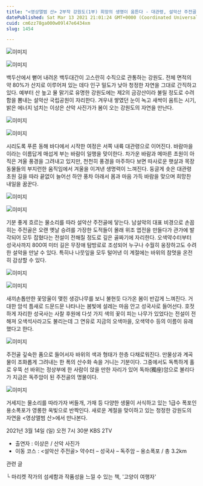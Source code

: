 ```yaml
---
title: "<영상앨범 산> 2부작 강원도(1부) 희망의 생명이 움튼다 - 대관령, 설악산 주전골"
datePublished: Sat Mar 13 2021 21:01:24 GMT+0000 (Coordinated Universal Time)
cuid: cm6zz78ga000w09l47e6434xm
slug: 1454

---
```



![이미지](https://cdn.hashnode.com/res/hashnode/image/upload/v1739247717697/8125e1e2-b865-4aeb-bbe5-6da23d04b4bb.png)

![이미지](https://cdn.hashnode.com/res/hashnode/image/upload/v1739247720848/7f52eea1-faa9-4bfd-b70f-fe380c3cad09.png)

백두산에서 뻗어 내려온 백두대간이 고스란히 수직으로 관통하는 강원도. 전체 면적의 약 80%가 산지로 이루어져 있는 데다 인구 밀도가 낮아 청정한 자연을 그대로 간직하고 있다. 예부터 산 높고 물 맑기로 유명한 강원도에는 제2의 금강산이라 불릴 정도로 수려함을 뽐내는 설악산 국립공원이 자리한다. 겨우내 쌓였던 눈이 녹고 새싹이 움트는 시기, 밝은 에너지 넘치는 이상은 산악 사진가가 봄이 오는 강원도의 자연을 만난다.

![이미지](https://cdn.hashnode.com/res/hashnode/image/upload/v1739247723354/4bfd1b33-e5c0-49ab-aa84-af0a646942d4.png)

![이미지](https://cdn.hashnode.com/res/hashnode/image/upload/v1739247726024/b6d3b99c-bad3-4a11-9e3a-1c90d287f9e3.png)

시리도록 푸른 동해 바다에서 시작한 여정은 서쪽 내륙 대관령으로 이어진다. 바람마을이라는 이름답게 매섭게 부는 바람이 일행을 맞이한다. 차가운 바람과 메마른 초원이 아직은 겨울 풍경을 그려내고 있지만, 천천히 풍경을 마주하다 보면 따사로운 햇살과 목장 동물들의 부지런한 움직임에서 겨울을 이겨낸 생명력이 느껴진다. 둥글게 솟은 대관령 초원 길을 따라 끝없이 늘어선 하얀 풍차 아래서 몸과 마음 가득 바람을 맞으며 희망찬 내일을 꿈꾼다.

![이미지](https://cdn.hashnode.com/res/hashnode/image/upload/v1739247728945/61137126-86c1-4352-9239-a903c167699c.png)

![이미지](https://cdn.hashnode.com/res/hashnode/image/upload/v1739247731761/f2ec241c-84a9-43e6-8284-e3356f7a6473.png)

기분 좋게 흐르는 물소리를 따라 설악산 주전골에 닿는다. 남설악의 대표 비경으로 손꼽히는 주전골은 오랜 옛날 승려를 가장한 도적들이 몰래 위조 엽전을 만들다가 관가에 발각되어 모두 잡혔다는 전설이 전해질 정도로 깊은 골짜기에 자리한다. 오색약수터부터 성국사까지 800여 미터 길은 무장애 탐방로로 조성되어 누구나 수월히 웅장하고도 수려한 설악을 만날 수 있다. 특히나 나뭇잎을 모두 털어낸 이 계절에는 바위의 참멋을 온전히 감상할 수 있다.

![이미지](https://cdn.hashnode.com/res/hashnode/image/upload/v1739247734265/9a7aa01c-69fa-4751-a6f4-bc8a65699531.png)

![이미지](https://cdn.hashnode.com/res/hashnode/image/upload/v1739247737050/1abc82f6-38e4-4196-bf32-bc7e7db9a400.png)

새끼손톱만한 꽃망울이 맺힌 생강나무를 보니 불현듯 다가온 봄이 반갑게 느껴진다. 거대한 암석 틈새로 드문드문 나타나는 봄빛에 설레는 마음 안고 성국사로 들어선다. 호젓하게 자리한 성국사는 사찰 후원에 다섯 가지 색의 꽃이 피는 나무가 있었다는 전설이 전해져 오색석사라고도 불리는데 그 연유로 지금의 오색마을, 오색약수 등의 이름이 유래했다고 한다.

![이미지](https://cdn.hashnode.com/res/hashnode/image/upload/v1739247739591/d527c829-6b2b-446a-86e9-a55baab22dd6.png)

주전골 깊숙한 품으로 들어서자 바위의 색과 형태가 한층 다채로워진다. 만물상과 계곡물이 조화롭게 그려내는 한 폭의 산수화 속을 거니는 기분이다. 그중에서도 독특하게 홀로 우뚝 선 바위는 정상부에 한 사람이 앉을 만한 자리가 있어 독좌(獨座)암으로 불리다가 지금은 독주암이 된 주전골의 명물이다.

![이미지](https://cdn.hashnode.com/res/hashnode/image/upload/v1739247742461/88afbd8c-cc69-45c5-8b36-fa9afdd8bcc1.png)

거세지는 물소리를 따라가자 버들개, 가재 등 다양한 생물이 서식하고 있는 1급수 폭포인 용소폭포가 영롱한 옥빛으로 반짝인다. 새로운 계절을 맞이하고 있는 청정한 강원도의 자연을 <영상앨범 산>에서 만나본다.

2021년 3월 14일 (일) 오전 7시 30분 KBS 2TV

- 출연자 : 이상은 / 산악 사진가
- 이동 코스 : <설악산 주전골> 약수터 – 성국사 – 독주암 – 용소폭포 / 총 3.2km

관련 글

└ 마리켓 작가의 섬세함과 작품성을 느낄 수 있는 책, '고양이 여행자'